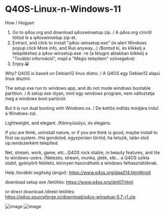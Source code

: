 # Q4OS-Linux-n-Windows-11
How / Hogyan
1. Go to q4os.org and download q4oswinsetup.zip. / A q4os.org címről töltsd le a q4oswinsetup zip-et.
2. Extract, and click to install "q4os-winsetup.exe" (in alert Windows popup click More info, and Run anyway...) /Bontsd ki, és klikkelj a telepítéshez a q4os-winsetup.exe -re (a felugró ablakban klikkelj a "További információ", majd a "Mégis telepítem" szövegekre)
3. Enjoy.😀 
   
Why?
Q4OS is based on Debian12 linux distro. / A Q4OS egy Debian12 alapú linux disztró.

The setup exe run to windows app, and do not mode windows bootable partition. / A setup exe olyan, mint egy windows program, nem változtatja meg a windows boot partíciót.

But it is run dual booting with Windows os. / De kettős indítás módjára indul a Windows-zal.

Lightweight, and elegant. /Könnyűsúlyú, és elegáns.

If you are think, uninstall nature, or if you are think is good, maybe install to first op.system. /Ha gondolod, egyszerűen törlöd, ha tetszik, talán első op.rendszerként telepíted.

Net, stream, work, game, etc...Q4OS rock stable, in beauty features, and lite to windows-users. /Netezés, stream, munka, játék, stb... a Q4OS szikla stabil, gyönyörő felületű, könnyen használható a windows felhasználóknak.

Help /további segítség (angol): https://www.q4os.org/dqa014.html#instl 

download setup exe /letöltés: https://www.q4os.org/dnt07.html

or direct download /direkt letöltés: https://q4os.sourceforge.io/download/q4os-winsetup-5.7-r1.zip

![image](https://github.com/user-attachments/assets/4234761b-045f-44de-ae3e-c13969a1d52b)
![image](https://github.com/user-attachments/assets/50158fee-05d6-44b7-b7b7-965593be03ea)

